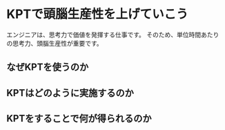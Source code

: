 # KPTで頭腦生産性を上げていこう

エンジニアは、思考力で価値を発揮する仕事です。
そのため、単位時間あたりの思考力、頭腦生産性が重要です。

## なぜKPTを使うのか

## KPTはどのように実施するのか

## KPTをすることで何が得られるのか
